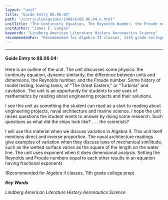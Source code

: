 ```yaml
---
layout: "unit"
title: "Guide Entry 88.06.04"
path: "/curriculum/guides/1988/6/88.06.04.x.html"
unitTitle: "The Continuity Equation, The Reynolds Number, the Froude number"
unitAuthor: "James F. Langan"
keywords: "Lindberg American Literature History Aeronautics Science"
recommendedFor: "Recommended for Algebra II classes, 11th grade college prep"
---
```

<body>
<hr/>
<h4>
Guide Entry to 88.06.04:
</h4>
Here is an outline of the unit. The unit discusses some physics: the continuity equation, dynamic similarity, the difference between units and dimensions, the Reynolds number, and the Froude number. Some history of model testing, towing tanks, of “The Great Eastern,” or “Turbinia” and cavitation. The unit is an opportunity for students to see uses of mathematics by reading about engineering projects and their solutions.
<p>
I see this unit as something the student can read as a start to reading about engineering projects, naval architecture and marine science. I hope the unit raises questions the student wants to answer by doing some research. Such questions as what did the ships look like? . . . the scientists?
</p>
<p>
I will use this material when we discuss variation in Algebra II. This unit itself mentions direct and inverse proportion. The naval architecture readings give examples of variation when they discuss laws of mechanical similitude, such as the wetted surface varies as the square of the length on the water line. The unit uses exponent when it does dimensional analysis. Setting the Reynolds and Froude numbers equal to each other results in an equation having fractional exponents
</p>
<p>
(Recommended for Algebra II classes, 11th grade college prep)
</p>
<p>
<b>
<i>
Key Words
</i>
</b>
<br/>
</p>
<p>
<i>
Lindberg American Literature History Aeronautics Science
</i>
</p>
</body>